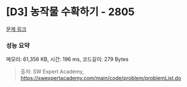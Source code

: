 # [D3] 농작물 수확하기 - 2805 

[문제 링크](https://swexpertacademy.com/main/code/problem/problemDetail.do?contestProbId=AV7GLXqKAWYDFAXB) 

### 성능 요약

메모리: 61,356 KB, 시간: 196 ms, 코드길이: 279 Bytes



> 출처: SW Expert Academy, https://swexpertacademy.com/main/code/problem/problemList.do